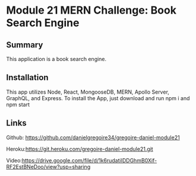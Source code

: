 # Module 21 MERN Challenge: Book Search Engine

## Summary 
This application is a book search engine.

## Installation 
This app utilizes Node, React, MongooseDB, MERN, Apollo Server, GraphQL, and Express.
To install the App, just download and run npm i and npm start

## Links 
Github: https://github.com/danielgregoire34/gregoire-daniel-module21

Heroku:https://git.heroku.com/gregoire-daniel-module21.git

Video:https://drive.google.com/file/d/1k6rudatiIDDGhmB0Xif-RF2EstBNeDoo/view?usp=sharing